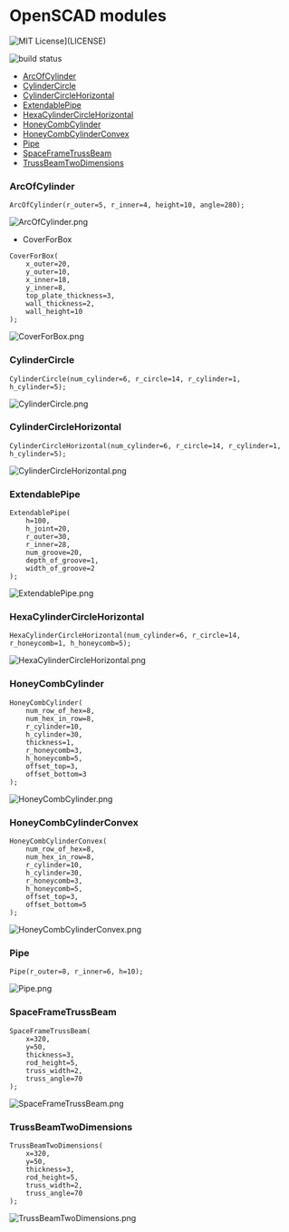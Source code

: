 # OpenSCAD modules

![MIT License](http://img.shields.io/badge/license-MIT-blue.svg?style=flat)](LICENSE)

![build status](https://circleci.com/gh/a-know/awesome_events.svg?style=shield&circle-token=479a14ac21de4b994b8f90dee2d97d85964884c1)

<!-- MarkdownTOC -->

- [ArcOfCylinder](#arcofcylinder)
- [CylinderCircle](#cylindercircle)
- [CylinderCircleHorizontal](#cylindercirclehorizontal)
- [ExtendablePipe](#extendablepipe)
- [HexaCylinderCircleHorizontal](#hexacylindercirclehorizontal)
- [HoneyCombCylinder](#honeycombcylinder)
- [HoneyCombCylinderConvex](#honeycombcylinderconvex)
- [Pipe](#pipe)
- [SpaceFrameTrussBeam](#spaceframetrussbeam)
- [TrussBeamTwoDimensions](#trussbeamtwodimensions)

<!-- /MarkdownTOC -->

### ArcOfCylinder

```
ArcOfCylinder(r_outer=5, r_inner=4, height=10, angle=280);
```

![ArcOfCylinder.png](https://github.com/Drunkar/openscad_modules/blob/images/ArcOfCylinder.png)

* CoverForBox

```
CoverForBox(
    x_outer=20,
    y_outer=10,
    x_inner=18,
    y_inner=8,
    top_plate_thickness=3,
    wall_thickness=2,
    wall_height=10
);
```

![CoverForBox.png](https://github.com/Drunkar/openscad_modules/blob/images/CoverForBox.png)

### CylinderCircle

```
CylinderCircle(num_cylinder=6, r_circle=14, r_cylinder=1, h_cylinder=5);
```

![CylinderCircle.png](https://github.com/Drunkar/openscad_modules/blob/images/CylinderCircle.png)

### CylinderCircleHorizontal

```
CylinderCircleHorizontal(num_cylinder=6, r_circle=14, r_cylinder=1, h_cylinder=5);
```

![CylinderCircleHorizontal.png](https://github.com/Drunkar/openscad_modules/blob/images/CylinderCircleHorizontal.png)

### ExtendablePipe

```
ExtendablePipe(
    h=100,
    h_joint=20,
    r_outer=30,
    r_inner=28,
    num_groove=20,
    depth_of_groove=1,
    width_of_groove=2
);
```

![ExtendablePipe.png](https://github.com/Drunkar/openscad_modules/blob/images/ExtendablePipe.png)

### HexaCylinderCircleHorizontal

```
HexaCylinderCircleHorizontal(num_cylinder=6, r_circle=14, r_honeycomb=1, h_honeycomb=5);
```

![HexaCylinderCircleHorizontal.png](https://github.com/Drunkar/openscad_modules/blob/images/HexaCylinderCircleHorizontal.png)

### HoneyCombCylinder

```
HoneyCombCylinder(
    num_row_of_hex=8,
    num_hex_in_row=8,
    r_cylinder=10,
    h_cylinder=30,
    thickness=1,
    r_honeycomb=3,
    h_honeycomb=5,
    offset_top=3,
    offset_bottom=3
);
```

![HoneyCombCylinder.png](https://github.com/Drunkar/openscad_modules/blob/images/HoneyCombCylinder.png)

### HoneyCombCylinderConvex

```
HoneyCombCylinderConvex(
    num_row_of_hex=8,
    num_hex_in_row=8,
    r_cylinder=10,
    h_cylinder=30,
    r_honeycomb=3,
    h_honeycomb=5,
    offset_top=3,
    offset_bottom=5
);
```

![HoneyCombCylinderConvex.png](https://github.com/Drunkar/openscad_modules/blob/images/HoneyCombCylinderConvex.png)

### Pipe

```
Pipe(r_outer=8, r_inner=6, h=10);
```

![Pipe.png](https://github.com/Drunkar/openscad_modules/blob/images/Pipe.png)

### SpaceFrameTrussBeam

```
SpaceFrameTrussBeam(
    x=320,
    y=50,
    thickness=3,
    rod_height=5,
    truss_width=2,
    truss_angle=70
);
```

![SpaceFrameTrussBeam.png](https://github.com/Drunkar/openscad_modules/blob/images/SpaceFrameTrussBeam.png)

### TrussBeamTwoDimensions

```
TrussBeamTwoDimensions(
    x=320,
    y=50,
    thickness=3,
    rod_height=5,
    truss_width=2,
    truss_angle=70
);
```

![TrussBeamTwoDimensions.png](https://github.com/Drunkar/openscad_modules/blob/images/TrussBeamTwoDimensions.png)